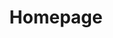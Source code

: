 ---
title: Homepage

content:
    items: '@self.modular'
    order:
        by: default
        dir: asc
        custom:
            - _banner
            - _wie
            - _over_psychotheek
            - _aanbod
            - _praktisch
            
---